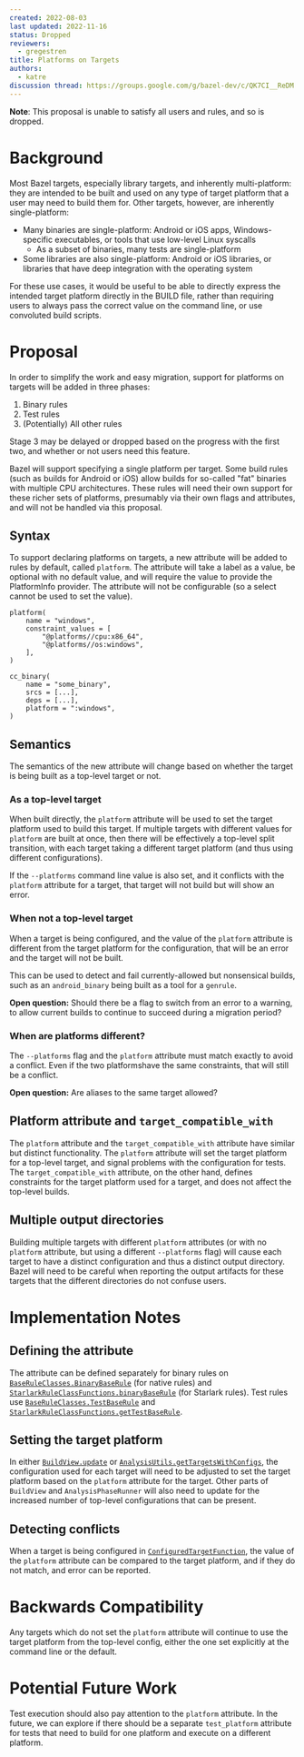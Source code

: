 ```yaml
---
created: 2022-08-03
last updated: 2022-11-16
status: Dropped
reviewers:
  - gregestren
title: Platforms on Targets
authors:
  - katre
discussion thread: https://groups.google.com/g/bazel-dev/c/QK7CI__ReDM
---
```


**Note**: This proposal is unable to satisfy all users and rules, and so is dropped.

# Background

Most Bazel targets, especially library targets, and inherently multi-platform:
they are intended to be built and used on any type of target platform that a
user may need to build them for. Other targets, however, are inherently
single-platform:

-  Many binaries are single-platform: Android or iOS apps, Windows-specific
   executables, or tools that use low-level Linux syscalls
   -  As a subset of binaries, many tests are single-platform
- Some libraries are also single-platform: Android or iOS libraries, or
  libraries that have deep integration with the operating system

For these use cases, it would be useful to be able to directly express the
intended target platform directly in the BUILD file, rather than requiring users
to always pass the correct value on the command line, or use convoluted build
scripts.

# Proposal

In order to simplify the work and easy migration, support for platforms on
targets will be added in three phases:

1. Binary rules
2. Test rules
3. (Potentially) All other rules

Stage 3 may be delayed or dropped based on the progress with the first two, and
whether or not users need this feature.

Bazel will support specifying a single platform per target. Some build rules
(such as builds for Android or iOS) allow builds for so-called "fat" binaries
with multiple CPU architectures. These rules will need their own support for
these richer sets of platforms, presumably via their own flags and attributes,
and will not be handled via this proposal.

## Syntax

To support declaring platforms on targets, a new attribute will be added to
rules by default, called `platform`. The attribute will take a label as a value,
be optional with no default value, and will require the value to provide the
PlatformInfo provider. The attribute will not be configurable (so a select
cannot be used to set the value).

```
platform(
    name = "windows",
    constraint_values = [
        "@platforms//cpu:x86_64",
        "@platforms//os:windows",
    ],
)

cc_binary(
    name = "some_binary",
    srcs = [...],
    deps = [...],
    platform = ":windows",
)
```

## Semantics

The semantics of the new attribute will change based on whether the target is
being built as a top-level target or not.


### As a top-level target

When built directly, the `platform` attribute will be used to set the target
platform used to build this target. If multiple targets with different values
for `platform` are built at once, then there will be effectively a top-level
split transition, with each target taking a different target platform (and thus
using different configurations).

If the `--platforms` command line value is also set, and it conflicts with the
`platform` attribute for a target, that target will not build but will show an
error.


### When not a top-level target

When a target is being configured, and the value of the `platform` attribute is
different from the target platform for the configuration, that will be an error
and the target will not be built.

This can be used to detect and fail currently-allowed but nonsensical builds,
such as an `android_binary` being built as a tool for a `genrule`.

**Open question:** Should there be a flag to switch from an error to a warning,
to allow current builds to continue to succeed during a migration period?


### When are platforms different?

The `--platforms` flag and the `platform` attribute must match exactly to avoid
a conflict. Even if the two platformshave the same constraints, that will still
be a conflict.

**Open question:** Are aliases to the same target allowed?


## Platform attribute and `target_compatible_with`

The `platform` attribute and the `target_compatible_with` attribute have similar
but distinct functionality. The `platform` attribute will set the target
platform for a top-level target, and signal problems with the configuration for
tests. The `target_compatible_with` attribute, on the other hand, defines
constraints for the target platform used for a target, and does not affect the
top-level builds.


## Multiple output directories

Building multiple targets with different `platform` attributes (or with no
`platform` attribute, but using a different `--platforms` flag) will cause each
target to have a distinct configuration and thus a distinct output directory.
Bazel will need to be careful when reporting the output artifacts for these
targets that the different directories do not confuse users.

# Implementation Notes

## Defining the attribute

The attribute can be defined separately for binary rules on
[`BaseRuleClasses.BinaryBaseRule`](https://cs.opensource.google/bazel/bazel/+/master:src/main/java/com/google/devtools/build/lib/analysis/BaseRuleClasses.java;bpv=1;bpt=1;l=493?ss=bazel&q=BaseRuleClasses.BinaryBaseRule&gsn=BinaryBaseRule&gs=kythe%3A%2F%2Fgithub.com%2Fbazelbuild%2Fbazel%3Flang%3Djava%3Fpath%3Dcom.google.devtools.build.lib.analysis.BaseRuleClasses.BinaryBaseRule%2393148b7296fa69e113c4f0dadfd0cf353460da4aca0059ed1cb75c16e7c99057)
(for native rules) and
[`StarlarkRuleClassFunctions.binaryBaseRule`](https://cs.opensource.google/bazel/bazel/+/master:src/main/java/com/google/devtools/build/lib/analysis/starlark/StarlarkRuleClassFunctions.java;bpv=1;bpt=1;l=160?ss=bazel&q=StarlarkRuleClassFunctions.binaryBaseRule&gsn=binaryBaseRule&gs=kythe%3A%2F%2Fgithub.com%2Fbazelbuild%2Fbazel%3Flang%3Djava%3Fpath%3Dcom.google.devtools.build.lib.analysis.starlark.StarlarkRuleClassFunctions%2347117d03b68de9ae1b41031ab4380dd5cd9ede141a9600f0740f447e5db428cf)
(for Starlark rules). Test rules use
[`BaseRuleClasses.TestBaseRule`](https://cs.opensource.google/bazel/bazel/+/master:src/main/java/com/google/devtools/build/lib/analysis/BaseRuleClasses.java;bpv=1;bpt=1;l=179?ss=bazel&q=BaseRuleClasses.BinaryBaseRule&gsn=TestBaseRule&gs=kythe%3A%2F%2Fgithub.com%2Fbazelbuild%2Fbazel%3Flang%3Djava%3Fpath%3Dcom.google.devtools.build.lib.analysis.BaseRuleClasses.TestBaseRule%230f2469a29e6698068c45de31465a889b43dba1783078f4cd675053c316e6d7e7)
and
[`StarlarkRuleClassFunctions.getTestBaseRule`](https://cs.opensource.google/bazel/bazel/+/master:src/main/java/com/google/devtools/build/lib/analysis/starlark/StarlarkRuleClassFunctions.java;bpv=1;bpt=1;l=167?ss=bazel&q=StarlarkRuleClassFunctions.binaryBaseRule&gsn=getTestBaseRule&gs=kythe%3A%2F%2Fgithub.com%2Fbazelbuild%2Fbazel%3Flang%3Djava%3Fpath%3Dcom.google.devtools.build.lib.analysis.starlark.StarlarkRuleClassFunctions%239ed7d5f9d42b79a2e6409bb1304c7be9eba8b2d6c7dc139bbd74fff61334529e).

## Setting the target platform

In either
[`BuildView.update`](https://cs.opensource.google/bazel/bazel/+/master:src/main/java/com/google/devtools/build/lib/analysis/BuildView.java;bpv=1;bpt=1;l=201?q=BuildView.update&ss=bazel&gsn=update&gs=kythe%3A%2F%2Fgithub.com%2Fbazelbuild%2Fbazel%3Flang%3Djava%3Fpath%3Dcom.google.devtools.build.lib.analysis.BuildView%23b2fd296e3a814fe2b9f5ac2ec279e0cea82a8278dd8cc6693438b925adb03811)
or
[`AnalysisUtils.getTargetsWithConfigs`](https://cs.opensource.google/bazel/bazel/+/master:src/main/java/com/google/devtools/build/lib/analysis/AnalysisUtils.java;bpv=1;bpt=1;l=185?q=AnalysisUtils&ss=bazel&gsn=getTargetsWithConfigs&gs=kythe%3A%2F%2Fgithub.com%2Fbazelbuild%2Fbazel%3Flang%3Djava%3Fpath%3Dcom.google.devtools.build.lib.analysis.AnalysisUtils%23607376498c2a7dd4b3f030ebc00dbc6d7ea0aee7c82977286726fadee4952e59),
the configuration used for each target will need to be adjusted to set the
target platform based on the `platform` attribute for the target. Other parts of
`BuildView` and `AnalysisPhaseRunner` will also need to update for the increased
number of top-level configurations that can be present.

## Detecting conflicts

When a target is being configured in
[`ConfiguredTargetFunction`](https://cs.opensource.google/bazel/bazel/+/master:src/main/java/com/google/devtools/build/lib/skyframe/ConfiguredTargetFunction.java;bpv=1;bpt=1;l=117?q=ConfiguredTargetFunction&ss=bazel&gsn=ConfiguredTargetFunction&gs=kythe%3A%2F%2Fgithub.com%2Fbazelbuild%2Fbazel%3Flang%3Djava%3Fpath%3Dcom.google.devtools.build.lib.skyframe.ConfiguredTargetFunction%233d60156145a0da11321529e3ef670a7934e87833b9c94e47c9938d8642896a0b),
the value of the `platform` attribute can be compared to the target platform,
and if they do not match, and error can be reported.

# Backwards Compatibility

Any targets which do not set the `platform` attribute will continue to use the
target platform from the top-level config, either the one set explicitly at the
command line or the default.

# Potential Future Work

Test execution should also pay attention to the `platform` attribute. In the
future, we can explore if there should be a separate `test_platform` attribute
for tests that need to build for one platform and execute on a different
platform.

